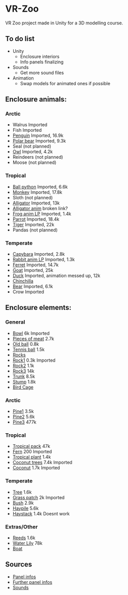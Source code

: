 # VR-Zoo
VR Zoo project made in Unity for a 3D modelling course. 

## To do list
- Unity
  - Enclosure interiors
  - Info panels finalizing
- Sounds
  - Get more sound files
- Animation
  - Swap models for animated ones if possible


## Enclosure animals:
### Arctic
- Walrus Imported
- Fish Imported
- [Penguin](https://sketchfab.com/3d-models/pinguino-rockhopper-c246565eb927410486c7cf27b138a2e2) Imported, 16.9k
- [Polar bear](https://sketchfab.com/3d-models/polar-bear-8c12dafa63ab470a8c2196a66052a0df) Imported, 9.3k
- Seal (not planned)
- [Owl](https://sketchfab.com/3d-models/buho-d355d074120a475db761490dae20ec6a) Imported, 4.2k 
- Reindeers (not planned)
- Moose (not planned)
### Tropical
- [Ball python](https://sketchfab.com/3d-models/ball-python-non-commercial-fixed-5b2b62125850484589d3f4c5aef3ba9b) Imported, 6.6k
- [Monkey](https://sketchfab.com/3d-models/realsitic-monkey-50e4b1da03494429b1265fc095f2c530) Imported, 17.8k
- Sloth (not planned)
- [Alligator](https://sketchfab.com/3d-models/alligator-1de18292eb6e433587e60becd942ef6b) Imported, 13k
- [Alligator anim](https://sketchfab.com/3d-models/alligator-animation-d80372b71bc74dd9af6a0865ccb9091f) broken link?
- [Frog anim LP](https://sketchfab.com/3d-models/frog-non-commercial-5d73c308c7b54ef6a1d1f0647a269c56) Imported, 1.4k
- [Parrot](https://sketchfab.com/3d-models/parrot-92e36afa506e492eabc12b6fd34c45c9) Imported, 18.4k
- [Tiger](https://sketchfab.com/3d-models/tiger-51ed5186afb04487ae6adb51f8ffd09b) Imported, 22k
- Pandas (not planned)
### Temperate
- [Capybara](https://sketchfab.com/3d-models/capybara-low-poly-2b9e0100da7245079fa3d54eedd81030) Imported, 2.8k
- [Rabbit anim LP](https://sketchfab.com/3d-models/rabbit-rigged-e7213589744d436b9d96e2dbb31198a5) Imported, 1.3k
- [Ferret](https://sketchfab.com/3d-models/ferret-a5c717c20b08461aa1d9ce462f3e019e) Imported, 14.7k
- [Goat](https://sketchfab.com/3d-models/goat-15692d6248564a19bf2514ce2344ce70) Imported, 25k
- [Duck](https://sketchfab.com/3d-models/duck-walk-free-415584bc3224484fba20a482592e2157) Imported, animation messed up, 12k
- [Chinchilla](https://sketchfab.com/3d-models/chinchilla-low-poly-f8104f9ddbdb47c9a49e8b8c2e2dcf70)
- [Bear](https://sketchfab.com/3d-models/bear-ce0d5eb86cf5459bb6bd20244cb44b27) Imported, 6.1k
- Crow Imported

## Enclosure elements:
### General
- [Bowl](https://sketchfab.com/3d-models/dog-bowl-3fc962f14b994f81a5924f9b100dcb2f) 6k Imported
- [Pieces of meat](https://sketchfab.com/3d-models/meat-raw-rib-game-ready-model-7239ceff0bbf4510afe08656553978e0) 2.7k
- [Old ball](https://sketchfab.com/3d-models/tropical-plant-3ee280726f1f496e9b2377d43b4cbb2d) 0.8k
- [Tennis ball](https://sketchfab.com/3d-models/tennis-ball-edc344dcc65440ea97b5eae84f1957a4) 1.5k
- [Rocks](https://assetstore.unity.com/packages/3d/props/exterior/rock-and-boulders-2-6947)
- [Rock1](https://sketchfab.com/3d-models/a-simple-rock-bcfc084c997f4c019d404bb92dcc4d2c) 0.3k Imported
- [Rock2](https://sketchfab.com/3d-models/obj-nat-rock-01-62d63fd7d1dd416aac1496eb19c43cc0) 1.1k
- [Rock3](https://sketchfab.com/3d-models/rock-b66d5b63deb447299ca3effa904bc789) 14k
- [Trunk](https://sketchfab.com/3d-models/withered-trunk-thin-b4f59b5387404747858680e79e2670d7) 8.5k
- [Stump](https://sketchfab.com/3d-models/tree-stump-4e44ed693e17449485d5d6c56bd83676) 1.8k
- [Bird Cage](https://www.turbosquid.com/3d-models/horror-styled-birdcage-model-1147042)
### Arctic
- [Pine1](https://sketchfab.com/3d-models/stylized-pine-8a654cc7f8394416b8148f3de488453e) 3.5k
- [Pine2](https://sketchfab.com/3d-models/pine-tree-d45218a3fab349e5b1de040f29e7b6f9) 5.6k
- [Pine3](https://sketchfab.com/3d-models/realistic-pine-d0937b7682e74e359a7b00dbc73d03b7) 477k
### Tropical
- [Tropical pack](https://sketchfab.com/3d-models/tropical-plants-pack-m02p-2f093afb792742438f0f7ba7eaab90f0) 47k
- [Fern](https://sketchfab.com/3d-models/fern-bush-864be1101df6491e8f11549dec007f0a) 200 Imported
- [Tropical plant](https://sketchfab.com/3d-models/tropical-plant-3ee280726f1f496e9b2377d43b4cbb2d) 1.4k
- [Coconut trees](https://sketchfab.com/3d-models/coconut-palm-26e787f2ff2e4c0fb004c3b0210805a3) 7.4k Imported
- [Coconut](https://sketchfab.com/3d-models/coconut-b68fd365187f45cf843e316d2ea23260) 1.7k Imported
### Temperate
- [Tree](https://sketchfab.com/3d-models/realistic-tree-vol2-736ac8ccedcb41288d81adafae44f4ad) 1.6k
- [Grass patch](https://sketchfab.com/3d-models/grass-patches-7b65ce8bc0514c75b4243c5251cd5984) 2k Imported
- [Bush](https://sketchfab.com/3d-models/thyme-bush-f2c0533f2bd247b5adecf6854ae68fab) 2.9k
- [Haypile](https://sketchfab.com/3d-models/pile-of-hay-or-straw-93eb7ffe871e460fb108493750bc83d8) 5.6k
- [Haystack](https://sketchfab.com/3d-models/haystack-f9e0ae0859fa4e71a2d7dbe55810c1a8) 1.4k Doesnt work
### Extras/Other
- [Reeds](https://sketchfab.com/3d-models/reed-plants-pack-bc77ea5218e44f2dbc23b2a4aef0c898) 1.6k
- [Water Lily](https://sketchfab.com/3d-models/water-lily-nymphaea-odorata-4c793ce129424a1aa8e05aef5838e269) 78k
- [Boat](https://www.turbosquid.com/3d-models/3d-model-painted-wooden-boat-v3-1850170)

## Sources
  - [Panel infos](https://kids.nationalgeographic.com/)
  - [Further panel infos](https://animalia.bio/)
  - [Sounds](https://pixabay.com/)
